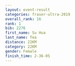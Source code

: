 ```yaml
---
layout: event-result 
categories: fraser-ultra-2019 
overall_rank: 16
rank: 1
bib: 2276
first_name: Su Hua
last_name: Tea
distance: 22KM
category: 22KM
gender: Female
finish_time: 2-36-05
---
```

